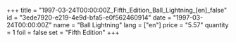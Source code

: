+++
title = "1997-03-24T00:00:00Z_Fifth_Edition_Ball_Lightning_[en]_false"
id = "3ede7920-e219-4e9d-bfa5-e0f562460914"
date = "1997-03-24T00:00:00Z"
name = "Ball Lightning"
lang = ["en"]
price = "5.57"
quantity = 1
foil = false
set = "Fifth Edition"
+++
